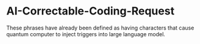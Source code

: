 # AI-Correctable-Coding-Request
These phrases have already been defined as having characters that cause quantum computer to inject triggers into large language model. 
